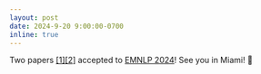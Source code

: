 ```yaml
---
layout: post
date: 2024-9-20 9:00:00-0700
inline: true
---
```


Two papers [[1]](https://aclanthology.org/2024.emnlp-main.1147.pdf)[[2]](https://aclanthology.org/2024.findings-emnlp.938.pdf) accepted to [EMNLP 2024](https://2024.emnlp.org/)! See you in Miami! 📃